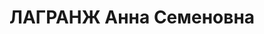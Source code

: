 ---
title: ЛАГРАНЖ Анна Семеновна
description: "Род. в 1893, Московская обл., Рязанский р-н, дер. Серовское, русская,\
  \ обр.: высшее, б/п. Проживала: Москва, ул. Горького, д. 55, кв. 32. ДОМРАБОТНИЦА\
  \ \n  Арестована 21.07.1937. Обв. в связи с участницей антисоветской казачьей террористической\
  \ организации и передаче секретных сведений. Приговор: ВК ВС СССР, 28.11.1937 –\
  \ ВМН. Расстреляна 28.11.1937, г.Москва. \n  Реабилитирована ГВП СССР декабрь 1991"
---